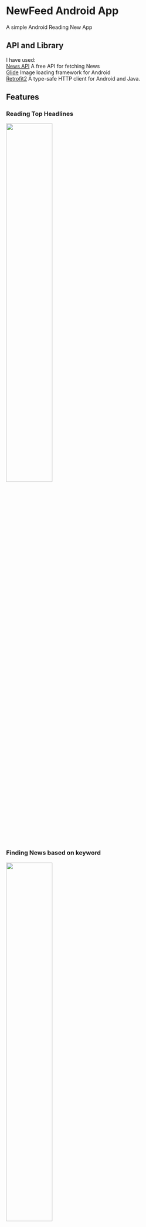 # NewFeed Android App
A simple Android Reading New App
## API and Library
I have used:  
[News API](https://newsapi.org/) A free API for fetching News  
[Glide](https://github.com/bumptech/glide) Image loading framework for Android  
[Retrofit2](https://github.com/square/retrofit) A type-safe HTTP client for Android and Java.  

## Features
### Reading Top Headlines
<img src="https://github.com/PLHieu/NewFeed-Android-App/blob/main/20201101_102909_1_.gif" width="50%" height="50%">

### Finding News based on keyword
<img src="https://github.com/PLHieu/NewFeed-Android-App/blob/main/20201101_103045_1_.gif" width="50%" height="50%">
